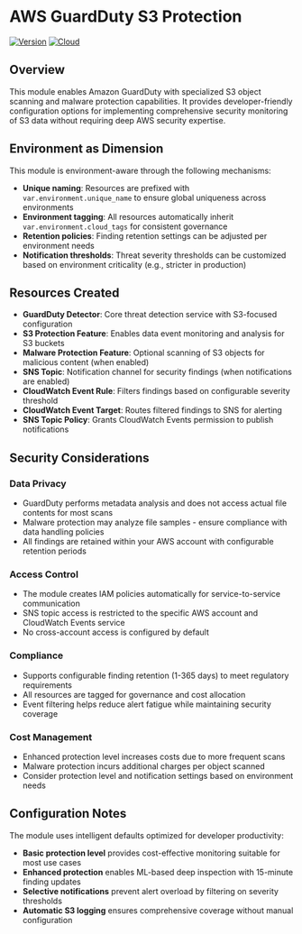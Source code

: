 # AWS GuardDuty S3 Protection

[![Version](https://img.shields.io/badge/version-1.0-blue.svg)](https://github.com/your-org/facets-modules)
[![Cloud](https://img.shields.io/badge/cloud-AWS-orange.svg)](https://aws.amazon.com/)

## Overview

This module enables Amazon GuardDuty with specialized S3 object scanning and malware protection capabilities. It provides developer-friendly configuration options for implementing comprehensive security monitoring of S3 data without requiring deep AWS security expertise.

## Environment as Dimension

This module is environment-aware through the following mechanisms:
- **Unique naming**: Resources are prefixed with `var.environment.unique_name` to ensure global uniqueness across environments
- **Environment tagging**: All resources automatically inherit `var.environment.cloud_tags` for consistent governance
- **Retention policies**: Finding retention settings can be adjusted per environment needs
- **Notification thresholds**: Threat severity thresholds can be customized based on environment criticality (e.g., stricter in production)

## Resources Created

- **GuardDuty Detector**: Core threat detection service with S3-focused configuration
- **S3 Protection Feature**: Enables data event monitoring and analysis for S3 buckets
- **Malware Protection Feature**: Optional scanning of S3 objects for malicious content (when enabled)
- **SNS Topic**: Notification channel for security findings (when notifications are enabled)
- **CloudWatch Event Rule**: Filters findings based on configurable severity threshold
- **CloudWatch Event Target**: Routes filtered findings to SNS for alerting
- **SNS Topic Policy**: Grants CloudWatch Events permission to publish notifications

## Security Considerations

### Data Privacy
- GuardDuty performs metadata analysis and does not access actual file contents for most scans
- Malware protection may analyze file samples - ensure compliance with data handling policies
- All findings are retained within your AWS account with configurable retention periods

### Access Control
- The module creates IAM policies automatically for service-to-service communication
- SNS topic access is restricted to the specific AWS account and CloudWatch Events service
- No cross-account access is configured by default

### Compliance
- Supports configurable finding retention (1-365 days) to meet regulatory requirements
- All resources are tagged for governance and cost allocation
- Event filtering helps reduce alert fatigue while maintaining security coverage

### Cost Management
- Enhanced protection level increases costs due to more frequent scans
- Malware protection incurs additional charges per object scanned
- Consider protection level and notification settings based on environment needs

## Configuration Notes

The module uses intelligent defaults optimized for developer productivity:
- **Basic protection level** provides cost-effective monitoring suitable for most use cases
- **Enhanced protection** enables ML-based deep inspection with 15-minute finding updates
- **Selective notifications** prevent alert overload by filtering on severity thresholds
- **Automatic S3 logging** ensures comprehensive coverage without manual configuration
